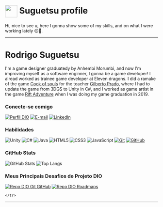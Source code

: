 <h1>
    <a href="https://www.dio.me/">
     <img align="center" width="40px" src="https://hermes.digitalinnovation.one/assets/diome/logo-minimized.png"></a>
    <span> Suguetsu profile </span>
</h1>

 Hi, nice to see u, here I gonna show some of my skills, and on what I were working lately 😉🚀.


---

# Rodrigo Suguetsu
I'm a game designer graduatedy by Anhembi Morumbi, and now I'm improving myself as a software enginner, I gonna be a game developer!
I alread worked as trainee game developer at Eleven dragons.  I did a ramake of the game [Cook of souls](https://www.youtube.com/watch?v=NkGHb0jqRnE&list=PLHx4gm0Gk8el0GIE7MZpTXKyFe1oSElBT ) for the teacher [Gilberto Prado](https://l1nk.dev/qVK9a), where I had to update the game from 3DGS to Unity in C#, and I worked as game artist in the game [Rift Adventure](https://www.youtube.com/watch?v=eVA302HlxIk) when I was doing my game graduation in 2019.

### Conecte-se comigo
[![Perfil DIO](https://img.shields.io/badge/-Meu%20Perfil%20na%20DIO-30A3DC?style=for-the-badge)](https://web.dio.me/users/amarelo77/)
[![E-mail](https://img.shields.io/badge/-Email-000?style=for-the-badge&logo=microsoft-outlook&logoColor=E94D5F)](mailto:SugueGameDev@gmail.com)
[![LinkedIn](https://img.shields.io/badge/-LinkedIn-000?style=for-the-badge&logo=linkedin&logoColor=30A3DC)](https://www.linkedin.com/in/rodrigosugue/)


### Habilidades
![Unity](https://img.shields.io/badge/Unity-000?style=for-the-badge&logo=Unity)
![C#](https://img.shields.io/badge/C%23-000?style=for-the-badge&logo=c-sharp&logoColor=823085)
![Java](https://img.shields.io/badge/Java-000?style=for-the-badge&logo=java)
![HTML5](https://img.shields.io/badge/HTML-000?style=for-the-badge&logo=html5&logoColor=30A3DC)
![CSS3](https://img.shields.io/badge/CSS3-000?style=for-the-badge&logo=css3&logoColor=E94D5F)
![JavaScript](https://img.shields.io/badge/JavaScript-000?style=for-the-badge&logo=javascript&logoColor=30A3DC)
[![Git](https://img.shields.io/badge/Git-000?style=for-the-badge&logo=git&logoColor=E94D5F)](https://git-scm.com/doc) 
[![GitHub](https://img.shields.io/badge/GitHub-000?style=for-the-badge&logo=github&logoColor=30A3DC)](https://docs.github.com/)

### GitHub Stats
![GitHub Stats](https://github-readme-stats.vercel.app/api?username=suguetsu&theme=transparent&bg_color=000&border_color=30A3DC&show_icons=true&icon_color=30A3DC&title_color=E94D5F&text_color=FFF)
![Top Langs](https://github-readme-stats-git-masterrstaa-rickstaa.vercel.app/api/top-langs/?username=suguetsu&layout=compact&bg_color=000&border_color=30A3DC&title_color=E94D5F&text_color=FFF)

### Meus Principais Desafios de Projeto DIO
[![Repo DIO Git GitHub](https://github-readme-stats.vercel.app/api/pin/?username=suguetsu&repo=dio-lab-open-source&bg_color=000&border_color=30A3DC&show_icons=true&icon_color=30A3DC&title_color=E94D5F&text_color=FFF)](https://github.com/suguetsu/dio-lab-open-source)
[![Repo DIO Roadmaps](https://github-readme-stats.vercel.app/api/pin/?username=digitalinnovationone&repo=roadmaps&bg_color=000&border_color=30A3DC&show_icons=true&icon_color=30A3DC&title_color=E94D5F&text_color=FFF)](https://github.com/digitalinnovationone/roadmaps)




    </tr>
  </tbody>
  <tfoot></tfoot>
</table>

---
